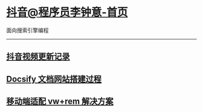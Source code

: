 # [抖音@程序员李钟意-首页](https://www.douyin.com/search/%E7%A8%8B%E5%BA%8F%E5%91%98%E6%9D%8E%E9%92%9F%E6%84%8F?source=normal_search&aid=4d36350f-3096-4c80-a221-3960a029e968&enter_from=personal_homepage&focus_method=)

面向搜索引擎编程

---

## [抖音视频更新记录](/douyin/README.md)

## [Docsify 文档网站搭建过程](/docsify/README.md)

## [移动端适配 vw+rem 解决方案](/frontend/移动端适配vw+rem解决方案.md)
